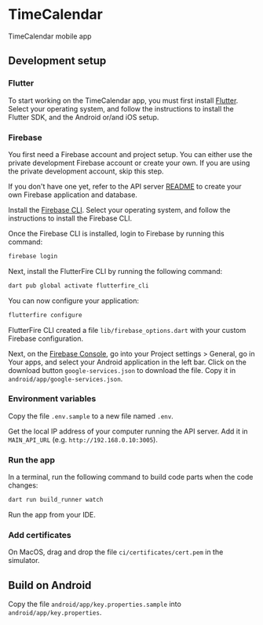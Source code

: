 # TimeCalendar

TimeCalendar mobile app

## Development setup

### Flutter

To start working on the TimeCalendar app, you must first install [Flutter](https://docs.flutter.dev/get-started/install). Select your operating system, and follow the instructions to install the Flutter SDK, and the Android or/and iOS setup.

### Firebase

You first need a Firebase account and project setup. You can either use the private development Firebase account or create your own. If you are using the private development account, skip this step.

If you don't have one yet, refer to the API server [README](../README.md) to create your own Firebase application and database.

Install the [Firebase CLI](https://firebase.google.com/docs/cli). Select your operating system, and follow the instructions to install the Firebase CLI.

Once the Firebase CLI is installed, login to Firebase by running this command:

```bash
firebase login
```

Next, install the FlutterFire CLI by running the following command:

```bash
dart pub global activate flutterfire_cli
```

You can now configure your application:

```bash
flutterfire configure
```

FlutterFire CLI created a file `lib/firebase_options.dart` with your custom Firebase configuration.

Next, on the [Firebase Console](https://console.firebase.google.com/), go into your Project settings > General, go in Your apps, and select your Android application in the left bar. Click on the download button `google-services.json` to download the file. Copy it in `android/app/google-services.json`.

### Environment variables

Copy the file `.env.sample` to a new file named `.env`.

Get the local IP address of your computer running the API server. Add it in `MAIN_API_URL` (e.g. `http://192.168.0.10:3005`).

### Run the app

In a terminal, run the following command to build code parts when the code changes:

```bash
dart run build_runner watch
```

Run the app from your IDE.

### Add certificates

On MacOS, drag and drop the file `ci/certificates/cert.pem` in the simulator.

## Build on Android

Copy the file `android/app/key.properties.sample` into `android/app/key.properties`.
